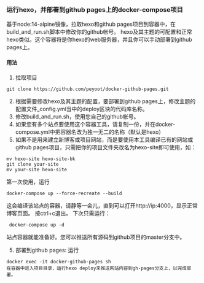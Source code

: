 ### 运行hexo，并部署到github pages上的docker-compose项目
基于node:14-alpine镜像，拉取hexo和github pages项目到容器中，在build_and_run.sh脚本中修改你的github帐号。
hexo及其主题的可配置和正常hexo类似。这个容器将是你hexo的web服务器，并且你可以手动部署到github pages上。

#### 用法
1. 拉取项目
```
git clone https://github.com/peyoot/docker-github-pages.git
```
2. 根据需要修改hexo及其主题的配置，要部署到github pages上，修改主题的配置文件_config.yml当中的deploy区块的代码库名称。
3. 修改build_and_run.sh，使用您自己的github帐号。
4. 如果您有多个站点要使用这个容器工具，请复制一份，并在docker-compose.yml中把容器名改为独一无二的名称（默认是hexo）
5. 如果不是用来建立新博客或项目网站，而是要使用本工具编译已有的网站或github pages项目，只需把你的项目文件夹改名为hexo-site即可使用，如：

```
mv hexo-site hexo-site-bk
git clone your-site
mv your-site hexo-site
```

第一次使用，运行

```
docker-compose up --force-recreate --build
```
这会编译该站点的容器，请静等一会儿，直到可以打开http://ip:4000，显示正常博客页面。 按ctrl+c退出。
下次只需运行：

```
 docker-compose up -d
```
站点容器就能准备好。您可以推送所有源码到github项目的master分支中。

5. 部署到github pages:
运行
```
docker exec -it docker-github-pages sh
在容器中进入项目目录，运行hexo deploy来推送网站内容到gh-pages分支上，以完成部署。
```
